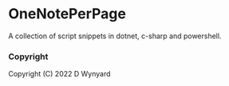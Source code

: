 # OneNotePerPage

A collection of script snippets in dotnet, c-sharp and powershell.

### Copyright

Copyright (C) 2022 D Wynyard
